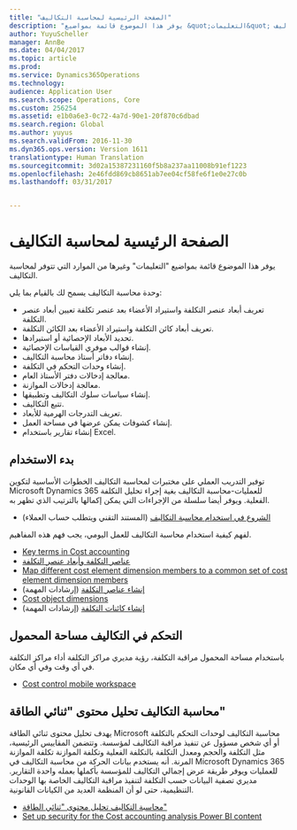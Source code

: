 ```yaml
---
title: "الصفحة الرئيسية لمحاسبة التكاليف"
description: "يوفر هذا الموضوع قائمة بمواضيع &quot;التعليمات&quot; وغيرها من الموارد التي تتوفر لمحاسبة التكاليف."
author: YuyuScheller
manager: AnnBe
ms.date: 04/04/2017
ms.topic: article
ms.prod: 
ms.service: Dynamics365Operations
ms.technology: 
audience: Application User
ms.search.scope: Operations, Core
ms.custom: 256254
ms.assetid: e1b0a6e3-0c72-4a7d-90e1-20f870c6dbad
ms.search.region: Global
ms.author: yuyus
ms.search.validFrom: 2016-11-30
ms.dyn365.ops.version: Version 1611
translationtype: Human Translation
ms.sourcegitcommit: 3d02a15387231160f5b8a237aa11008b91ef1223
ms.openlocfilehash: 2e46fdd869cb8651ab7ee04cf58fe6f1e0e27c0b
ms.lasthandoff: 03/31/2017


---
```


# <a name="cost-accounting-home-page"></a>الصفحة الرئيسية لمحاسبة التكاليف

يوفر هذا الموضوع قائمة بمواضيع "التعليمات" وغيرها من الموارد التي تتوفر لمحاسبة التكاليف.

وحدة محاسبة التكاليف يسمح لك بالقيام بما يلي:

-   تعريف أبعاد عنصر التكلفة واستيراد الأعضاء بعد عنصر تكلفة تعيين أبعاد عنصر التكلفة.
-   تعريف أبعاد كائن التكلفة واستيراد الأعضاء بعد الكائن التكلفة.
-   تحديد الأبعاد الإحصائية أو استيرادها.
-   إنشاء قوالب موفري القياسات الإحصائية.
-   إنشاء دفاتر أستاذ محاسبة التكاليف.
-   إنشاء وحدات التحكم في التكلفة.
-   معالجة إدخالات دفتر الأستاذ العام.
-   معالجة إدخالات الموازنة.
-   إنشاء سياسات سلوك التكاليف‬ وتطبيقها.
-   تتبع التكاليف.
-   تعريف التدرجات الهرمية للأبعاد.
-   إنشاء كشوفات يمكن عرضها في مساحة العمل.
-   إنشاء تقارير باستخدام Excel.

## <a name="get-started"></a>بدء الاستخدام

توفير التدريب العملي على مختبرات لمحاسبة التكاليف الخطوات الأساسية لتكوين Microsoft Dynamics 365 للعمليات-محاسبة التكاليف بغية إجراء تحليل التكلفة الفعلية. ويوفر أيضا سلسلة من الإجراءات التي يمكن إكمالها بالترتيب الذي تظهر به.

-   [الشروع في استخدام محاسبة التكاليف](https://mbs.microsoft.com/customersource/northamerica/AX/learning/documentation/white-papers/msd365optgtstcostacc) (المستند التقني ويتطلب حساب العملاء)

لفهم كيفية استخدام محاسبة التكاليف للعمل اليومي، يجب فهم هذه المفاهيم.

-   [Key terms in Cost accounting](terms-cost-accounting.md)
-   [عناصر التكلفة وأبعاد عنصر التكلفة](cost-elements.md)
-   [Map different cost element dimension members to a common set of cost element dimension members](map-cost-elements-dimension-members.md)
-   [إنشاء عناصر التكلفة](http://ax.help.dynamics.com/en/wiki/create-cost-elements/) (إرشادات المهمة)
-   [Cost object dimensions](cost-objects.md)
-   [إنشاء كائنات التكلفة](http://ax.help.dynamics.com/en/wiki/create-cost-objects/) (إرشادات المهمة)

## <a name="cost-control-mobile-workspace"></a>التحكم في التكاليف مساحة المحمول
باستخدام مساحة المحمول مراقبة التكلفة، رؤية مديري مراكز التكلفة أداء مراكز التكلفة في أي وقت وفي أي مكان.

-   [Cost control mobile workspace](cost-controlling-mobile-workspace.md)

## <a name="cost-accounting-analysis-power-bi-content"></a>محاسبة التكاليف تحليل محتوى "ثنائي الطاقة"
يهدف تحليل محتوى ثنائي الطاقة Microsoft محاسبة التكاليف لوحدات التحكم بالتكلفة أو أي شخص مسؤول عن تنفيذ مراقبة التكاليف لمؤسسة. وتتضمن المقاييس الرئيسية، مثل التكلفة والحجم ومعدل التكلفة بالتكلفة الفعلية وتكلفة الموازنة تكلفة الموازنة المرنة. أنه يستخدم بيانات الحركة من محاسبة التكاليف في Microsoft Dynamics 365 للعمليات ويوفر طريقة عرض إجمالي التكاليف للمؤسسة بأكملها بعمله واحدة التقارير. مديري تصفية البيانات حسب التكلفة لتنفيذ مراقبة التكاليف الخاصة بها الوحدات التنظيمية، حتى لو أن المنظمة العديد من الكيانات القانونية.

-   [محاسبة التكاليف تحليل محتوى "ثنائي الطاقة"](/dynamics365/operations/dev-itpro/analytics/cost-accounting-analysis-content-pack)
-   [Set up security for the Cost accounting analysis Power BI content](/dynamics365/operations/dev-itpro/analytics/setup-security-cost-accounting-content-pack)




